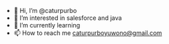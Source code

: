- 👋 Hi, I’m @caturpurbo
- 👀 I’m interested in salesforce and java
- 🌱 I’m currently learning
- 📫 How to reach me caturpurboyuwono@gmail.com

<!---
caturpurbo/caturpurbo is a ✨ special ✨ repository because its `README.md` (this file) appears on your GitHub profile.
You can click the Preview link to take a look at your changes.
--->
